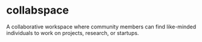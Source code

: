 # collabspace
A collaborative workspace where community members can find like-minded individuals to work on projects, research, or startups.
